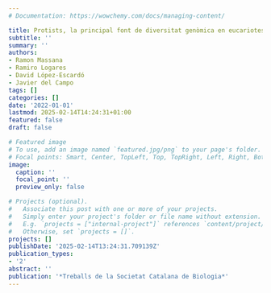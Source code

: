 ```yaml
---
# Documentation: https://wowchemy.com/docs/managing-content/

title: Protists, la principal font de diversitat genòmica en eucariotes
subtitle: ''
summary: ''
authors:
- Ramon Massana
- Ramiro Logares
- David López-Escardó
- Javier del Campo
tags: []
categories: []
date: '2022-01-01'
lastmod: 2025-02-14T14:24:31+01:00
featured: false
draft: false

# Featured image
# To use, add an image named `featured.jpg/png` to your page's folder.
# Focal points: Smart, Center, TopLeft, Top, TopRight, Left, Right, BottomLeft, Bottom, BottomRight.
image:
  caption: ''
  focal_point: ''
  preview_only: false

# Projects (optional).
#   Associate this post with one or more of your projects.
#   Simply enter your project's folder or file name without extension.
#   E.g. `projects = ["internal-project"]` references `content/project/deep-learning/index.md`.
#   Otherwise, set `projects = []`.
projects: []
publishDate: '2025-02-14T13:24:31.709139Z'
publication_types:
- '2'
abstract: ''
publication: '*Treballs de la Societat Catalana de Biologia*'
---
```

